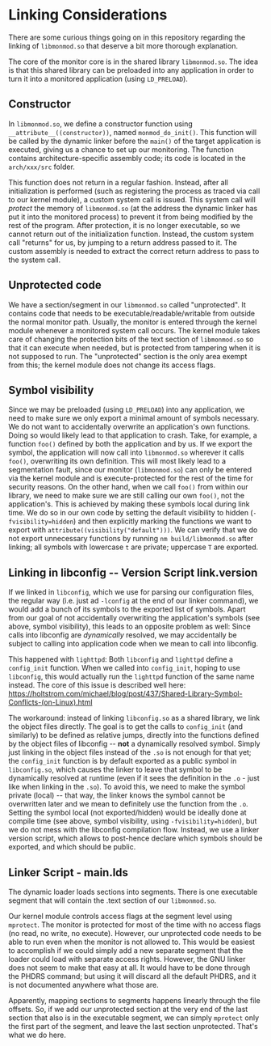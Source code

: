 # Linking Considerations

There are some curious things going on in this repository regarding the 
linking of `libmonmod.so` that deserve a bit more thorough explanation.

The core of the monitor core is in the shared library `libmonmod.so`. The idea
is that this shared library can be preloaded into any application in order to
turn it into a monitored application (using `LD_PRELOAD`).

## Constructor

In `libmonmod.so`, we define a constructor function using 
`__attribute__((constructor))`, named `monmod_do_init()`. This function will
be called by the dynamic linker before the `main()` of the target application
is executed, giving us a chance to set up our monitoring. The function contains
architecture-specific assembly code; its code is located in the `arch/xxx/src`
folder. 

This function does not return in a regular fashion. Instead, after all 
initialization is performed (such as registering the process as
traced via call to our kernel module), a custom system call is
issued. This system call will _protect_ the memory of `libmonmod.so` (at the
address the dynamic linker has put it into the monitored process) to prevent
it from being modified by the rest of the program. After protection, it is no
longer executable, so we cannot return out of the initialization function. 
Instead, the custom system call "returns" for us, by jumping to  a return 
address passed to it. The custom assembly is needed to extract the correct 
return address to pass to the system call.

## Unprotected code

We have a section/segment in our `libmonmod.so` called "unprotected". It 
contains code that needs to be executable/readable/writable from outside the
normal monitor path. Usually, the monitor is entered through the kernel module
whenever a monitored system call occurs. The kernel module takes care of 
changing the protection bits of the text section of `libmonmod.so` so that it
can execute when needed, but is protected from tampering when it is not supposed
to run. The "unprotected" section is the only area exempt from this; the kernel
module does not change its access flags.

## Symbol visibility

Since we may be preloaded (using `LD_PRELOAD`) into any application, we need to
make sure we only export a minimal amount of symbols necessary. We do not want
to accidentally overwrite an application's own functions. Doing so would likely
lead to that application to crash. Take, for example, a function `foo()` defined
by both the application and by us. If we export the symbol, the application will
now call into `libmonmod.so` wherever it calls `foo()`, overwriting its own
definition. This will most likely lead to a segmentation fault, since our 
monitor (`libmonmod.so`) can only be entered via the kernel module and is 
execute-protected for the rest of the time for security reasons. On the other 
hand, when we call `foo()` from within our library, we need to make sure we are
still calling our own `foo()`, not the application's. This is achieved by 
making these symbols local during link time. We do so in our own code by
setting the default visibility to hidden (`-fvisibility=hidden`) and then 
explicitly marking the functions we want to export with 
`attribute((visibility("default")))`. We can verify that we do not export
unnecessary functions by running `nm build/libmonmod.so` after linking; all
symbols with lowercase `t` are private; uppercase `T` are exported.

## Linking in libconfig -- Version Script link.version

If we linked in `libconfig`, which we use for parsing our configuration files,
the regular way (i.e. just ad `-lconfig` at the end of our linker command), we 
would add a bunch of its symbols to the exported list of symbols. Apart from
our goal of not accidentally overwriting the application's symbols (see above,
symbol visibility), this leads to an opposite problem as well: Since calls into
libconfig are _dynamically_ resolved, we may accidentally be subject to calling
into application code when we mean to call into libconfig. 

This happened with `lighttpd`: Both `libconfig` and `lighttpd` define a 
`config_init` function.  When we called into `config_init`, hoping to use 
`libconfig`, this would actually run the `lighttpd` function of the same name 
instead. The core of this issue is described well here: 
https://holtstrom.com/michael/blog/post/437/Shared-Library-Symbol-Conflicts-(on-Linux).html

The workaround: instead of linking `libconfig.so` as a shared library, we link
the object files directly. The goal is to get the calls to `config_init`
(and similarly) to be defined as relative jumps, directly into the functions
defined by the object files of libconfig -- **not** a dynamically resolved 
symbol. Simply just linking in the object files instead of the `.so` is not 
enough for that yet; the `config_init` function is by default exported as a 
public symbol in `libconfig.so`, which causes the linker to leave that symbol to 
be dynamically resolved at runtime (even if it sees the definition in the `.o` -
just like when linking in the `.so`). To avoid this, we need to make
the symbol private (local) -- that way, the linker knows the symbol cannot be 
overwritten later and we mean to definitely use the function from the `.o`. 
Setting the symbol local (not exported/hidden) would be ideally done at compile 
time (see above, symbol visibility, using `-fvisibility=hidden`), but we do not 
mess with the libconfig compilation flow. Instead, we use a linker version 
script, which allows to post-hence declare which symbols should be exported, 
and which should be public. 

## Linker Script - main.lds

The dynamic loader loads sections into segments. There is one executable
segment that will contain the .text section of our `libmonmod.so`. 

Our kernel module controls access flags at the segment level using `mprotect`. 
The monitor is protected for most of the time with no access flags (no read, no
write, no execute). However, our unprotected code needs to be able to run even 
when the monitor is not allowed to. This would be easiest to accomplish if we 
could simply add a new separate segment that the loader could load with separate 
access rights. However, the GNU linker does not seem to make that easy at all. 
It would have to be done through the PHDRS command; but using it will discard 
all the default PHDRS, and it is not documented anywhere what those are.

Apparently, mapping sections to segments happens linearly through the file
offsets. So, if we add our unprotected section at the very end of the last
section that also is in the executable segment, we can simply `mprotect`
only the first part of the segment, and leave the last section unprotected. 
That's what we do here.



